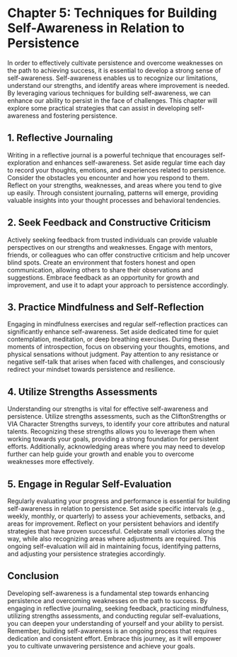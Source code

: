 **Chapter 5: Techniques for Building Self-Awareness in Relation to Persistence**
================================================================================

In order to effectively cultivate persistence and overcome weaknesses on the path to achieving success, it is essential to develop a strong sense of self-awareness. Self-awareness enables us to recognize our limitations, understand our strengths, and identify areas where improvement is needed. By leveraging various techniques for building self-awareness, we can enhance our ability to persist in the face of challenges. This chapter will explore some practical strategies that can assist in developing self-awareness and fostering persistence.

**1. Reflective Journaling**
----------------------------

Writing in a reflective journal is a powerful technique that encourages self-exploration and enhances self-awareness. Set aside regular time each day to record your thoughts, emotions, and experiences related to persistence. Consider the obstacles you encounter and how you respond to them. Reflect on your strengths, weaknesses, and areas where you tend to give up easily. Through consistent journaling, patterns will emerge, providing valuable insights into your thought processes and behavioral tendencies.

**2. Seek Feedback and Constructive Criticism**
-----------------------------------------------

Actively seeking feedback from trusted individuals can provide valuable perspectives on our strengths and weaknesses. Engage with mentors, friends, or colleagues who can offer constructive criticism and help uncover blind spots. Create an environment that fosters honest and open communication, allowing others to share their observations and suggestions. Embrace feedback as an opportunity for growth and improvement, and use it to adapt your approach to persistence accordingly.

**3. Practice Mindfulness and Self-Reflection**
-----------------------------------------------

Engaging in mindfulness exercises and regular self-reflection practices can significantly enhance self-awareness. Set aside dedicated time for quiet contemplation, meditation, or deep breathing exercises. During these moments of introspection, focus on observing your thoughts, emotions, and physical sensations without judgment. Pay attention to any resistance or negative self-talk that arises when faced with challenges, and consciously redirect your mindset towards persistence and resilience.

**4. Utilize Strengths Assessments**
------------------------------------

Understanding our strengths is vital for effective self-awareness and persistence. Utilize strengths assessments, such as the CliftonStrengths or VIA Character Strengths surveys, to identify your core attributes and natural talents. Recognizing these strengths allows you to leverage them when working towards your goals, providing a strong foundation for persistent efforts. Additionally, acknowledging areas where you may need to develop further can help guide your growth and enable you to overcome weaknesses more effectively.

**5. Engage in Regular Self-Evaluation**
----------------------------------------

Regularly evaluating your progress and performance is essential for building self-awareness in relation to persistence. Set aside specific intervals (e.g., weekly, monthly, or quarterly) to assess your achievements, setbacks, and areas for improvement. Reflect on your persistent behaviors and identify strategies that have proven successful. Celebrate small victories along the way, while also recognizing areas where adjustments are required. This ongoing self-evaluation will aid in maintaining focus, identifying patterns, and adjusting your persistence strategies accordingly.

**Conclusion**
--------------

Developing self-awareness is a fundamental step towards enhancing persistence and overcoming weaknesses on the path to success. By engaging in reflective journaling, seeking feedback, practicing mindfulness, utilizing strengths assessments, and conducting regular self-evaluations, you can deepen your understanding of yourself and your ability to persist. Remember, building self-awareness is an ongoing process that requires dedication and consistent effort. Embrace this journey, as it will empower you to cultivate unwavering persistence and achieve your goals.
